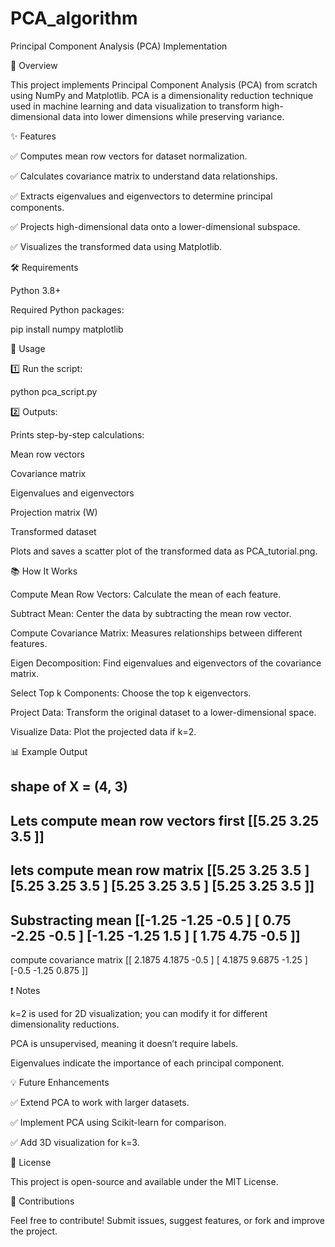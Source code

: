 # PCA_algorithm

Principal Component Analysis (PCA) Implementation

📌 Overview

This project implements Principal Component Analysis (PCA) from scratch using NumPy and Matplotlib. PCA is a dimensionality reduction technique used in machine learning and data visualization to transform high-dimensional data into lower dimensions while preserving variance.

✨ Features

✅ Computes mean row vectors for dataset normalization.

✅ Calculates covariance matrix to understand data relationships.

✅ Extracts eigenvalues and eigenvectors to determine principal components.

✅ Projects high-dimensional data onto a lower-dimensional subspace.

✅ Visualizes the transformed data using Matplotlib.

🛠️ Requirements

Python 3.8+

Required Python packages:

pip install numpy matplotlib

🚀 Usage

1️⃣ Run the script:

python pca_script.py

2️⃣ Outputs:

Prints step-by-step calculations:

Mean row vectors

Covariance matrix

Eigenvalues and eigenvectors

Projection matrix (W)

Transformed dataset

Plots and saves a scatter plot of the transformed data as PCA_tutorial.png.

📚 How It Works

Compute Mean Row Vectors: Calculate the mean of each feature.

Subtract Mean: Center the data by subtracting the mean row vector.

Compute Covariance Matrix: Measures relationships between different features.

Eigen Decomposition: Find eigenvalues and eigenvectors of the covariance matrix.

Select Top k Components: Choose the top k eigenvectors.

Project Data: Transform the original dataset to a lower-dimensional space.

Visualize Data: Plot the projected data if k=2.

📊 Example Output

shape of X = (4, 3)
----------------------------------------------------------------
Lets compute mean row vectors first
[[5.25 3.25 3.5 ]]
----------------------------------------------------------------
lets compute mean row matrix
[[5.25 3.25 3.5 ]
 [5.25 3.25 3.5 ]
 [5.25 3.25 3.5 ]
 [5.25 3.25 3.5 ]]
----------------------------------------------------------------
Substracting mean
[[-1.25 -1.25 -0.5 ]
 [ 0.75 -2.25 -0.5 ]
 [-1.25 -1.25  1.5 ]
 [ 1.75  4.75 -0.5 ]]
----------------------------------------------------------------
compute covariance matrix
[[ 2.1875  4.1875 -0.5   ]
 [ 4.1875  9.6875 -1.25  ]
 [-0.5    -1.25   0.875  ]]

❗ Notes

k=2 is used for 2D visualization; you can modify it for different dimensionality reductions.

PCA is unsupervised, meaning it doesn’t require labels.

Eigenvalues indicate the importance of each principal component.

💡 Future Enhancements

✅ Extend PCA to work with larger datasets.

✅ Implement PCA using Scikit-learn for comparison.

✅ Add 3D visualization for k=3.

📝 License

This project is open-source and available under the MIT License.

🙌 Contributions

Feel free to contribute! Submit issues, suggest features, or fork and improve the project.
